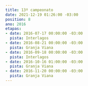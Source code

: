 ```yaml
---
title: 13º campeonato
date: 2021-12-19 01:26:00 -03:00
position: 8
ano: 2016
etapas:
- date: 2016-07-17 00:00:00 -03:00
  pista: Interlagos
- date: 2016-08-21 00:00:00 -03:00
  pista: Granja Viana
- date: 2016-09-18 00:00:00 -03:00
  pista: Interlagos
- date: 2016-10-16 01:00:00 -03:00
  pista: Granja Viana
- date: 2016-11-20 00:00:00 -03:00
  pista: Granja Viana
---
```


